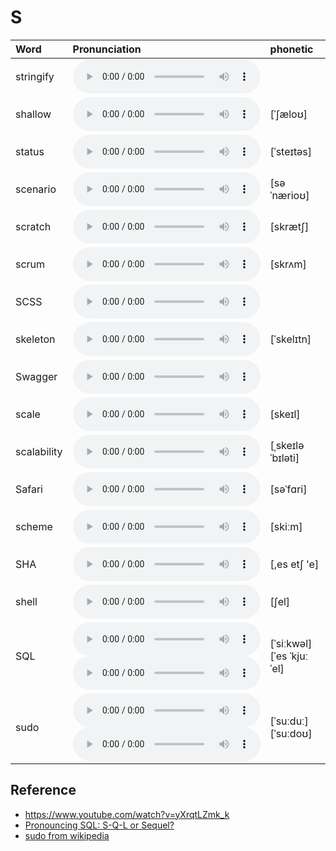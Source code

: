 
# S

| Word  | Pronunciation | phonetic |
| :-- | :-- | :-- |
| stringify | <audio src="/public/audio/stringify.mp3" controls="controls" controlslist="nodownload"></audio> |  |
| shallow | <audio src="/public/audio/shallow.mp3" controls="controls" controlslist="nodownload"></audio> | [ˈʃæloʊ] |
| status | <audio src="/public/audio/status.mp3" controls="controls" controlslist="nodownload"></audio> | [ˈsteɪtəs] |
| scenario | <audio src="/public/audio/scenario.mp3" controls="controls" controlslist="nodownload"></audio> | [səˈnærioʊ] |
| scratch | <audio src="/public/audio/scratch.mp3" controls="controls" controlslist="nodownload"></audio> | [skrætʃ] |
| scrum | <audio src="/public/audio/scrum.mp3" controls="controls" controlslist="nodownload"></audio> | [skrʌm] |
| SCSS | <audio src="/public/audio/SCSS.mp3" controls="controls" controlslist="nodownload"></audio> |  |
| skeleton | <audio src="/public/audio/skeleton.mp3" controls="controls" controlslist="nodownload"></audio> | [ˈskelɪtn] |
| Swagger | <audio src="/public/audio/Swagger.mp3" controls="controls" controlslist="nodownload"></audio> |  |
| scale | <audio src="/public/audio/scale.mp3" controls="controls" controlslist="nodownload"></audio> | [skeɪl] |
| scalability | <audio src="/public/audio/scalability.mp3" controls="controls" controlslist="nodownload"></audio> | [ˌskeɪləˈbɪləti] |
| Safari | <audio src="/public/audio/Safari.mp3" controls="controls" controlslist="nodownload"></audio> | [səˈfɑri] |
| scheme | <audio src="/public/audio/scheme.mp3" controls="controls" controlslist="nodownload"></audio> | [skiːm] |
| SHA | <audio src="/public/audio/SHA.mp3" controls="controls" controlslist="nodownload"></audio> | [,es etʃ 'e] |
| shell | <audio src="/public/audio/shell.mp3" controls="controls" controlslist="nodownload"></audio> | [ʃel] |
| SQL | <audio src="/public/audio/SQL-0.mp3" controls="controls" controlslist="nodownload"></audio><br/><audio src="/audio/SQL-1.mp3" controls="controls" controlslist="nodownload"></audio> | [ˈsiːkwəl]<br/>[ˈes ˈkjuː ˈel] |
| sudo | <audio src="/public/audio/sudo-0.mp3" controls="controls" controlslist="nodownload"></audio><br/><audio src="/audio/sudo-1.mp3" controls="controls" controlslist="nodownload"></audio> | [ˈsuːduː]<br/>[ˈsuːdoʊ] |

## Reference

- https://www.youtube.com/watch?v=yXrqtLZmk_k
- [Pronouncing SQL: S-Q-L or Sequel?](http://patorjk.com/blog/2012/01/26/pronouncing-sql-s-q-l-or-sequel/)
- [sudo from wikipedia](https://en.wikipedia.org/wiki/Sudo)
